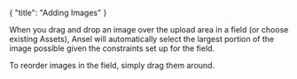 {
    "title": "Adding Images"
}

When you drag and drop an image over the upload area in a field (or choose existing Assets), Ansel will automatically select the largest portion of the image possible given the constraints set up for the field.

To reorder images in the field, simply drag them around.
